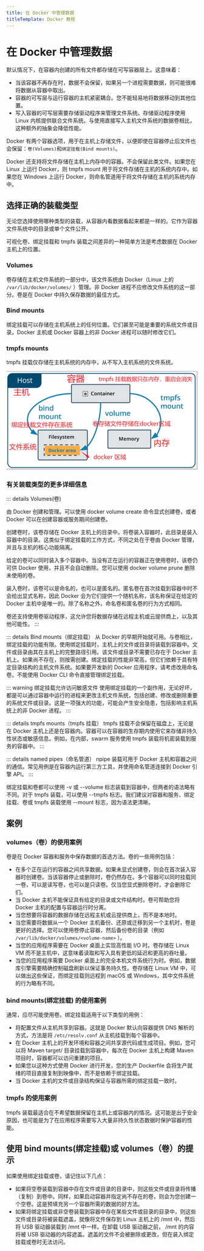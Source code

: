 ```yaml
---
title: 在 Docker 中管理数据
titleTemplate: Docker 教程
---
```


# 在 Docker 中管理数据

默认情况下，在容器内创建的所有文件都存储在可写容器层上。这意味着：

- 当该容器不再存在时，数据不会保留，如果另一个进程需要数据，则可能很难将数据从容器中取出。
- 容器的可写层与运行容器的主机紧密耦合。您不能轻易地将数据移动到其他位置。
- 写入容器的可写层需要存储驱动程序来管理文件系统。存储驱动程序使用 Linux 内核提供联合文件系统。与使用直接写入主机文件系统的数据卷相比，这种额外的抽象会降低性能。

Docker 有两个容器选项，用于在主机上存储文件，以便即使在容器停止后文件也会保留：`卷(Volumes)`和`绑定挂载(Bind mounts)`。

Docker 还支持将文件存储在主机上内存中的容器。不会保留此类文件。如果您在 Linux 上运行 Docker，则 tmpfs mount 用于将文件存储在主机的系统内存中。如果您在 Windows 上运行 Docker，则命名管道用于将文件存储在主机的系统内存中。

## 选择正确的装载类型

无论您选择使用哪种类型的装载，从容器内看数据看起来都是一样的。它作为容器文件系统中的目录或单个文件公开。

可视化卷、绑定挂载和 tmpfs 装载之间差异的一种简单方法是考虑数据在 Docker 主机上的位置。

### Volumes

卷存储在主机文件系统的一部分中，该文件系统由 Docker（Linux 上的 `/var/lib/docker/volumes/` ）管理。非 Docker 进程不应修改文件系统的这一部分。卷是在 Docker 中持久保存数据的最佳方式。

### Bind mounts

绑定挂载可以存储在主机系统上的任何位置。它们甚至可能是重要的系统文件或目录。Docker 主机或 Docker 容器上的非 Docker 进程可以随时修改它们。

### tmpfs mounts

tmpfs 挂载仅存储在主机系统的内存中，从不写入主机系统的文件系统。

![docker3种存储方式](/assets/docker/storage.png)

### 有关装载类型的更多详细信息

::: details Volumes(卷)

由 Docker 创建和管理。可以使用 docker volume create 命令显式创建卷，或者 Docker 可以在创建容器或服务期间创建卷。

创建卷时，该卷存储在 Docker 主机上的目录中。将卷装入容器时，此目录是装入容器中的目录。这类似于绑定挂载的工作方式，不同之处在于卷由 Docker 管理，并且与主机的核心功能隔离。

给定的卷可以同时装入多个容器中。当没有正在运行的容器正在使用卷时，该卷仍可供 Docker 使用，并且不会自动删除。您可以使用 docker volume prune 删除未使用的卷。

装入卷时，该卷可以是命名的，也可以是匿名的。匿名卷在首次挂载到容器中时不会给出显式名称，因此 Docker 会为它们提供一个随机名称，该名称保证在给定的 Docker 主机中是唯一的。除了名称之外，命名卷和匿名卷的行为方式相同。

卷还支持使用卷驱动程序，这允许您将数据存储在远程主机或云提供商上，以及其他可能性。
:::

::: details Bind mounts（绑定挂载）
从 Docker 的早期开始就可用。与卷相比，绑定挂载的功能有限。使用绑定挂载时，主机上的文件或目录将装载到容器中。文件或目录由其在主机上的完整路径引用。该文件或目录不需要已存在于 Docker 主机上。如果尚不存在，则按需创建。绑定挂载的性能非常高，但它们依赖于具有特定目录结构的主机文件系统。如果要开发新的 Docker 应用程序，请考虑改用命名卷。不能使用 Docker CLI 命令直接管理绑定挂载。

::: warning 绑定挂载允许访问敏感文件
使用绑定挂载的一个副作用，无论好坏，都是可以通过容器中运行的进程来更改主机文件系统，包括创建、修改或删除重要的系统文件或目录。这是一项强大的功能，可能会产生安全隐患，包括影响主机系统上的非 Docker 进程。
:::

::: details tmpfs mounts（tmpfs 挂载）
tmpfs 挂载不会保留在磁盘上，无论是在 Docker 主机上还是在容器内。容器可以在容器的生存期内使用它来存储非持久性状态或敏感信息。例如，在内部，swarm 服务使用 tmpfs 装载将机密装载到服务的容器中。
:::

::: details named pipes（命名管道）
npipe 装载可用于 Docker 主机和容器之间的通信。常见用例是在容器内运行第三方工具，并使用命名管道连接到 Docker 引擎 API。
:::

绑定挂载和卷都可以使用 -v 或 --volume 标志装载到容器中，但两者的语法略有不同。对于 tmpfs 装载，可以使用 --tmpfs 标志。我们建议对容器和服务、绑定挂载、卷或 tmpfs 装载使用 --mount 标志，因为语法更清晰。

## 案例

### volumes（卷）的使用案例

卷是在 Docker 容器和服务中保存数据的首选方法。卷的一些用例包括：

- 在多个正在运行的容器之间共享数据。如果未显式创建卷，则会在首次装入容器时创建卷。当该容器停止或删除时，卷仍然存在。多个容器可以同时挂载同一卷，可以是读写卷，也可以是只读卷。仅当您显式删除卷时，才会删除它们。
- 当 Docker 主机不能保证具有给定的目录或文件结构时。卷可帮助您将 Docker 主机的配置与容器运行时分离。
- 当您想要将容器的数据存储在远程主机或云提供商上，而不是本地时。
- 当您需要将数据从一个 Docker 主机备份、还原或迁移到另一个主机时，卷是更好的选择。您可以使用卷停止容器，然后备份卷的目录（例如 `/var/lib/docker/volumes/<volume-name>` ）。
- 当您的应用程序需要在 Docker 桌面上实现高性能 I/O 时。卷存储在 Linux VM 而不是主机中，这意味着读取和写入具有更低的延迟和更高的吞吐量。
- 当您的应用程序需要 Docker 桌面上的完全本机文件系统行为时。例如，数据库引擎需要精确控制磁盘刷新以保证事务持久性。卷存储在 Linux VM 中，可以做出这些保证，而绑定挂载则远程到 macOS 或 Windows，其中文件系统的行为略有不同。

### bind mounts(绑定挂载) 的使用案例

通常，应尽可能使用卷。绑定挂载适用于以下类型的用例：

- 将配置文件从主机共享到容器。这就是 Docker 默认向容器提供 DNS 解析的方式，方法是将 `/etc/resolv.conf` 从主机挂载到每个容器中。
- 在 Docker 主机上的开发环境和容器之间共享源代码或生成项目。例如，您可以将 Maven target/ 目录挂载到容器中，每次在 Docker 主机上构建 Maven 项目时，容器都可以访问重建的项目。
- 如果您以这种方式使用 Docker 进行开发，您的生产 Dockerfile 会将生产就绪的项目直接复制到映像中，而不是依赖于绑定挂载。
- 当 Docker 主机的文件或目录结构保证与容器所需的绑定挂载一致时。

### tmpfs 的使用案例

tmpfs 装载最适合在不希望数据保留在主机上或容器内的情况。这可能是出于安全原因，也可能是为了在应用程序需要写入大量非持久性状态数据时保护容器的性能。

## 使用 bind mounts(绑定挂载)或 volumes（卷）的提示

如果使用绑定挂载或卷，请记住以下几点：

- 如果将空卷装载到容器中存在文件或目录的目录中，则这些文件或目录将传播（复制）到卷中。同样，如果启动容器并指定尚不存在的卷，则会为您创建一个空卷。这是预填充另一个容器所需的数据的好方法。
- 如果将绑定挂载或非空卷装载到容器中存在某些文件或目录的目录中，则这些文件或目录将被装载遮盖，就像将文件保存到 Linux 主机上的 /mnt 中，然后将 USB 驱动器装载到 /mnt 中一样。在卸载 USB 驱动器之前， /mnt 的内容将被 USB 驱动器的内容遮盖。遮盖的文件不会被删除或更改，但在装入绑定挂载或卷时无法访问。
